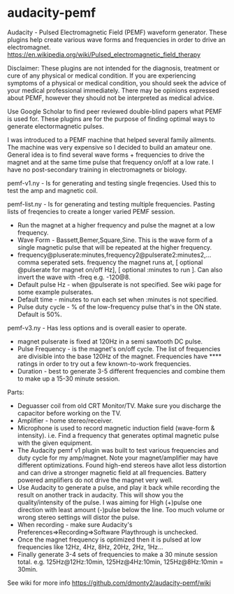 # audacity-pemf
Audacity - Pulsed Electromagnetic Field (PEMF) waveform generator.  These plugins help create various wave forms and frequencies in order to drive an electromagnet.
https://en.wikipedia.org/wiki/Pulsed_electromagnetic_field_therapy

Disclaimer:  These plugins are not intended for the diagnosis, treatment or cure of any physical or medical condition. If you are experiencing symptoms of a physical or medical condition, you should seek the advice of your medical professional immediately.  There may be opinions expressed about PEMF, however they should not be interpreted as medical advice.

Use Google Scholar to find peer reviewed double-blind papers what PEMF is used for.  These plugins are for the purpose of finding optimal ways to generate electormagnetic pulses.

I was introduced to a PEMF machine that helped several family ailments.  The machine was very expensive so I decided to build an amateur one.  General idea is to find several wave forms + frequencies to drive the magnet and at the same time pulse that frequency on/off at a low rate.   I have no post-secondary training in electromagnets or biology.

pemf-v1.ny - Is for generating and testing single freqencies.  Used this to test the amp and magnetic coil.

pemf-list.ny - Is for generating and testing multiple frequencies.   Pasting lists of freqencies to create a longer varied PEMF session.
 - Run the magnet at a higher frequency and pulse the magnet at a low frequency.
 - Wave Form - Bassett,Bemer,Square,Sine.  This is the wave form of a single magnetic pulse that will be repeated at the higher frequency.
 - frequency@pluserate:minutes,frequency2@pulserate2:minutes2,... comma seperated sets.  frequency the magnet runs at, [ optional @pulserate for magnet on/off Hz], [ optional :minutes to run ].  Can also invert the wave with -freq e.g. -120@8.
 - Default pulse Hz - when @pulserate is not specified.   See wiki page for some example pulserates.
 - Default time - minutes to run each set when :minutes is not specified.
 - Pulse duty cycle - % of the low-frequency pulse that's in the ON state. Default is 50%.

pemf-v3.ny - Has less options and is overall easier to operate.
 - magnet pulserate is fixed at 120Hz in a semi sawtooth DC pulse.
 - Pulse Frequency - is the magnet's  on/off cycle.  The list of frequencies are divisible into the base 120Hz of the magnet.  Frequencies have **** ratings in order to try out a few known-to-work frequencies.
 - Duration - best to generate 3-5 different frequencies and combine them to make up a 15-30 minute session.
 

Parts:
 - Deguasser coil from old CRT Monitor/TV.  Make sure you discharge the capacitor before working on the TV.
 - Amplifier - home stereo/receiver.
 - Microphone is used to record magnetic induction field (wave-form & intensity). i.e. Find a frequency that generates optimal magnetic pulse with the given equipment.
 - The Audacity pemf v1 plugin was built to test various frequencies and duty cycle for my amp/magnet.  Note your magnet/amplifier may have different optimizations.  Found high-end stereos have allot less distortion and can drive a stronger magnetic field at all frequencies.  Battery powered amplifiers do not drive the magnet very well.
 - Use Audacity to generate a pulse, and play it back while recording the result on another track in audacity.  This will show you the quality/intensity of the pulse.  I was aiming for High (+)pulse one direction with least amount (-)pulse below the line.  Too much volume or wrong stereo settings will distor the pulse.
 - When recording - make sure Audacity's Preferences=>Recording=>Software Playthrough is unchecked.
 - Once the magnet frequency is optimized then it is pulsed at low frequencies like 12Hz, 4Hz, 8Hz, 20Hz, 2Hz, 1Hz...
 - Finally generate 3-4 sets of frequencies to make a 30 minute session total. e.g. 125Hz@12Hz:10min, 125Hz@4Hz:10min, 125Hz@8Hz:10min = 30min.
 
 
 See wiki for more info https://github.com/dmonty2/audacity-pemf/wiki
 
